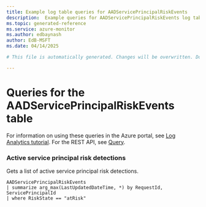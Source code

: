 ```yaml
---
title: Example log table queries for AADServicePrincipalRiskEvents
description:  Example queries for AADServicePrincipalRiskEvents log table
ms.topic: generated-reference
ms.service: azure-monitor
ms.author: edbaynash
author: EdB-MSFT
ms.date: 04/14/2025

# This file is automatically generated. Changes will be overwritten. Do not change this file directly. 

---
```


# Queries for the AADServicePrincipalRiskEvents table

For information on using these queries in the Azure portal, see [Log Analytics tutorial](/azure/azure-monitor/logs/log-analytics-tutorial). For the REST API, see [Query](/rest/api/loganalytics/query).


### Active service principal risk detections  


Gets a list of active service principal risk detections.  

```query
AADServicePrincipalRiskEvents
| summarize arg_max(LastUpdatedDateTime, *) by RequestId, ServicePrincipalId
| where RiskState == "atRisk"
```

